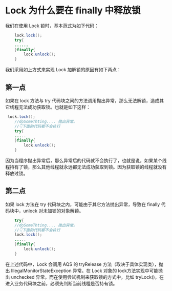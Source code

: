 # Lock 为什么要在 finally 中释放锁

我们在使用 Lock 锁时，基本范式为如下代码：

```java
    lock.lock();
    try{
    ......
    }finally{
        lock.unlock();
    }
```

我们采用如上方式来实现 Lock 加解锁的原因有如下两点：

## 第一点

如果在 lock 方法与 try 代码块之间的方法调用抛出异常，那么无法解锁，造成其它线程无法成功获取锁。也就是如下这样：

```java
 lock.lock();
    //doSomeThting.... 抛出异常。
    //👇下面的代码都不会执行
    try{
    .....
    }finally{
        lock.unlock();
    }
```

因为当程序抛出异常后，那么异常后的代码就不会执行了，也就是说，如果某个线程持有了锁，那么其他线程就永远都无法成功获取到锁。因为获取锁的线程就没有释放过锁。

## 第二点

如果 lock 方法在 try 代码块之内，可能由于其它方法抛出异常，导致在 finally 代码块中，unlock 对未加锁的对象解锁。

```java
    try{
    //doSomeThting.... 抛出异常。
    //👇下面的代码都不会执行
    lock.lock();
    .....
    }finally{
        lock.unlock();
    }
```

在上述代码中，Lock 会调用 AQS 的 tryRelease 方法（取决于具体实现类），抛出 IllegalMonitorStateException 异常。在 Lock 对象的 lock方法实现中可能抛出 unchecked 异常。而在使用尝试机制来获取锁的方式中，比如 tryLock()，在进入业务代码块之前，必须先判断当前线程是否持有锁。

